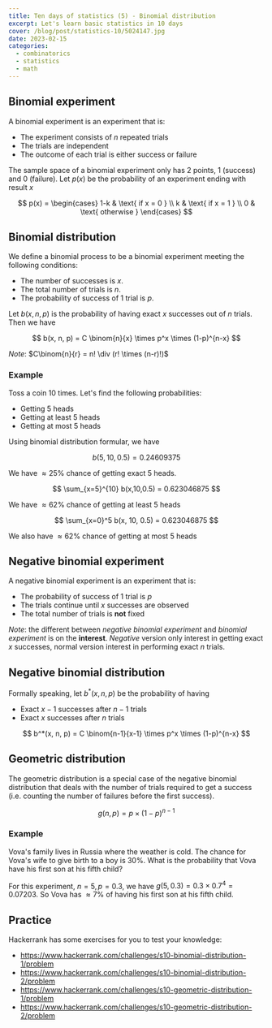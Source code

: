 ```yaml
---
title: Ten days of statistics (5) - Binomial distribution
excerpt: Let's learn basic statistics in 10 days
cover: /blog/post/statistics-10/5024147.jpg
date: 2023-02-15
categories:
  - combinatorics
  - statistics
  - math
---
```


## Binomial experiment

A binomial experiment is an experiment that is:

- The experiment consists of $n$ repeated trials
- The trials are independent
- The outcome of each trial is either success or failure

The sample space of a binomial experiment only has 2 points, 1 (success) and 0 (failure).
Let $p(x)$ be the probability of an experiment ending with result $x$

$$
p(x) = \begin{cases}
  1-k & \text{ if x = 0 } \\
  k & \text{ if x = 1 } \\
  0 & \text{ otherwise }
\end{cases}
$$

## Binomial distribution

We define a binomial process to be a binomial experiment meeting the following conditions:

- The number of successes is $x$.
- The total number of trials is $n$.
- The probability of success of $1$ trial is $p$.

Let $b(x,n,p)$ is the probability of having exact $x$ successes out of $n$ trials. Then we have

$$
b(x, n, p) = C \binom{n}{x} \times p^x \times (1-p)^{n-x}
$$

_Note_: $C\binom{n}{r} = n! \div (r! \times (n-r)!)$

### Example

Toss a coin 10 times. Let's find the following probabilities:

- Getting 5 heads
- Getting at least 5 heads
- Getting at most 5 heads

Using binomial distribution formular, we have

$$
b(5, 10, 0.5) = 0.24609375
$$

We have $\approx 25\%$ chance of getting exact 5 heads.

$$
\sum_{x=5}^{10} b(x,10,0.5) = 0.623046875
$$

We have $\approx 62\%$ chance of getting at least 5 heads

$$
\sum_{x=0}^5 b(x, 10, 0.5) = 0.623046875
$$

We also have $\approx 62\%$ chance of getting at most 5 heads

## Negative binomial experiment

A negative binomial experiment is an experiment that is:

- The probability of success of $1$ trial is $p$
- The trials continue until $x$ successes are observed
- The total number of trials is **not** fixed

_Note_: the different between _negative binomial experiment_ and _binomial experiment_
is on the **interest**. _Negative_ version only interest in getting exact $x$ successes, normal version
interest in performing exact $n$ trials.

## Negative binomial distribution

Formally speaking, let $b^*(x, n, p)$ be the probability of having

- Exact $x-1$ successes after $n-1$ trials
- Exact $x$ successes after $n$ trials

$$
b^*(x, n, p) = C \binom{n-1}{x-1} \times p^x \times (1-p)^{n-x}
$$

## Geometric distribution

The geometric distribution is a special case of the negative binomial distribution
that deals with the number of trials required to get a success
(i.e. counting the number of failures before the first success).

$$
g(n,p) = p \times (1-p)^{n-1}
$$

### Example

Vova's family lives in Russia where the weather is cold.
The chance for Vova's wife to give birth to a boy is 30%. What is the probability that Vova
have his first son at his fifth child?

For this experiment, $n = 5, p = 0.3$, we have $g(5, 0.3) = 0.3 \times 0.7^4 = 0.07203$.
So Vova has $\approx 7\%$ of having his first son at his fifth child.

## Practice

Hackerrank has some exercises for you to test your knowledge:

- https://www.hackerrank.com/challenges/s10-binomial-distribution-1/problem
- https://www.hackerrank.com/challenges/s10-binomial-distribution-2/problem
- https://www.hackerrank.com/challenges/s10-geometric-distribution-1/problem
- https://www.hackerrank.com/challenges/s10-geometric-distribution-2/problem
